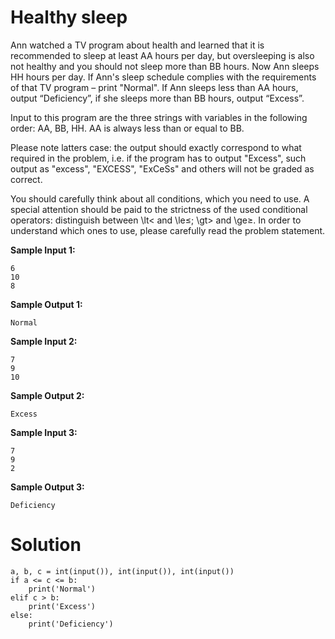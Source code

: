# Healthy sleep

Ann watched a TV program about health and learned that it is recommended to sleep at least AA hours per day, but
oversleeping is also not healthy and you should not sleep more than BB hours. Now Ann sleeps HH hours per day. If Ann's
sleep schedule complies with the requirements of that TV program – print "Normal". If Ann sleeps less than AA hours,
output “Deficiency”, if she sleeps more than BB hours, output “Excess”.

Input to this program are the three strings with variables in the following order: AA, BB, HH. AA is always less than or
equal to BB.

Please note latters case: the output should exactly correspond to what required in the problem, i.e. if the program has
to output "Excess", such output as "excess", "EXCESS", "ExCeSs" and others will not be graded as correct.

You should carefully think about all conditions, which you need to use. A special attention should be paid to the
strictness of the used conditional operators: distinguish between \lt< and \le≤; \gt> and \ge≥. In order to understand
which ones to use, please carefully read the problem statement.

**Sample Input 1:**

```
6
10
8
```

**Sample Output 1:**

```
Normal
```

**Sample Input 2:**

```
7
9
10
```

**Sample Output 2:**

```
Excess
```

**Sample Input 3:**

```
7
9
2
```

**Sample Output 3:**

```
Deficiency
```

# Solution

```
a, b, c = int(input()), int(input()), int(input())
if a <= c <= b:
    print('Normal')
elif c > b:
    print('Excess')
else:
    print('Deficiency')
```